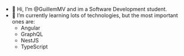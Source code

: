 - 👋 Hi, I’m @GuillemMV and im a Software Development student.
- 🌱 I’m currently learning lots of technologies, but the most important ones are:
     - Angular
     - GraphQL
     - NestJS
     - TypeScript
<!---
GuillemMV/GuillemMV is a ✨ special ✨ repository because its `README.md` (this file) appears on your GitHub profile.
You can click the Preview link to take a look at your changes.
--->
